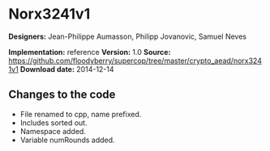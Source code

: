 # Norx3241v1

**Designers:** Jean-Philippe Aumasson, Philipp Jovanovic, Samuel Neves

**Implementation:** reference
**Version:** 1.0
**Source:** https://github.com/floodyberry/supercop/tree/master/crypto_aead/norx3241v1
**Download date:** 2014-12-14

## Changes to the code

* File renamed to cpp, name prefixed.
* Includes sorted out.
* Namespace added.
* Variable numRounds added.
